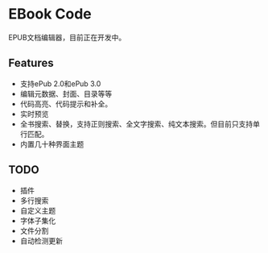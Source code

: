 #  EBook Code

EPUB文档编辑器，目前正在开发中。

## Features

* 支持ePub 2.0和ePub 3.0
* 编辑元数据、封面、目录等等
* 代码高亮、代码提示和补全。
* 实时预览
* 全书搜索、替换，支持正则搜索、全文字搜索、纯文本搜索。但目前只支持单行匹配。
* 内置几十种界面主题

## TODO

* 插件
* 多行搜索
* 自定义主题
* 字体子集化
* 文件分割
* 自动检测更新
